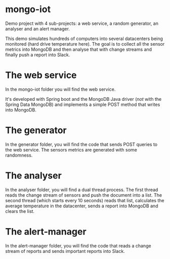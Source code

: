 # mongo-iot
Demo project with 4 sub-projects: a web service, a random generator, an analyser and an alert manager.

This demo simulates hundreds of computers into several datacenters being monitored (hard drive temperature here).
The goal is to collect all the sensor metrics into MongoDB and then analyse that with change streams and finally push a report into Slack.

# The web service
In the mongo-iot folder you will find the web service.

It's developed with Spring boot and the MongoDB Java driver (*not* with the Spring Data MongoDB) and implements a simple POST method that writes into MongoDB.

# The generator
In the generator folder, you will find the code that sends POST queries to the web service. The sensors metrics are generated with some randomness.

# The analyser
In the analyser folder, you will find a dual thread process.
The first thread reads the change stream of sensors and push the document into a list.
The second thread (which starts every 10 seconds) reads that list, calculates the average temperature in the datacenter, sends a report into MongoDB and clears the list.

# The alert-manager
In the alert-manager folder, you will find the code that reads a change stream of reports and sends important reports into Slack.
